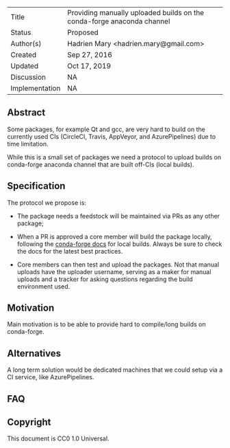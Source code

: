 
<table>
<tr><td> Title </td><td> Providing manually uploaded builds on the conda-forge anaconda channel</td>
<tr><td> Status </td><td> Proposed </td></tr>
<tr><td> Author(s) </td><td> Hadrien Mary &lt;hadrien.mary@gmail.com&gt;</td></tr>
<tr><td> Created </td><td> Sep 27, 2016</td></tr>
<tr><td> Updated </td><td> Oct 17, 2019</td></tr>
<tr><td> Discussion </td><td> NA </td></tr>
<tr><td> Implementation </td><td> NA </td></tr>
</table>

## Abstract

Some packages, for example Qt and gcc, are very hard to build on the currently used CIs (CircleCI, Travis, AppVeyor, and AzurePipelines) due to time limitation.

While this is a small set of packages we need a protocol to upload builds on conda-forge anaconda channel that are built off-CIs (local builds).

## Specification

The protocol we propose is:

- The package needs a feedstock will be maintained via PRs as any other package;

- When a PR is approved a core member will build the package locally, following the [conda-forge docs](https://conda-forge.org/docs/maintainer/updating_pkgs.html#testing-changes-locally) for local builds. Always be sure to check the docs for the latest best practices.

- Core members can then test and upload the packages. Not that manual uploads have the uploader username, serving as a maker for manual uploads and a tracker for asking questions regarding the build environment used.

## Motivation

Main motivation is to be able to provide hard to compile/long builds on conda-forge.

## Alternatives

A long term solution would be dedicated machines that we could setup via a CI service, like AzurePipelines.

## FAQ


## Copyright

This document is CC0 1.0 Universal.